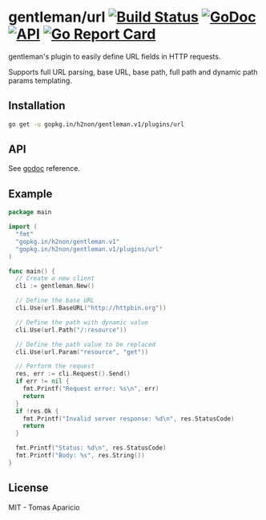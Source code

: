 # gentleman/url [![Build Status](https://travis-ci.org/h2non/gentleman.png)](https://travis-ci.org/h2non/gentleman) [![GoDoc](https://godoc.org/github.com/h2non/gentleman/plugins/url?status.svg)](https://godoc.org/github.com/h2non/gentleman/plugins/url) [![API](https://img.shields.io/badge/api-beta-green.svg?style=flat)](https://godoc.org/github.com/h2non/gentleman/plugins/url) [![Go Report Card](https://goreportcard.com/badge/github.com/h2non/gentleman/plugins/url)](https://goreportcard.com/report/github.com/h2non/gentleman/plugins/url)

gentleman's plugin to easily define URL fields in HTTP requests.

Supports full URL parsing, base URL, base path, full path and dynamic path params templating.

## Installation

```bash
go get -u gopkg.in/h2non/gentleman.v1/plugins/url
```

## API

See [godoc](https://godoc.org/github.com/h2non/gentleman/plugins/url) reference.

## Example

```go
package main

import (
  "fmt"
  "gopkg.in/h2non/gentleman.v1"
  "gopkg.in/h2non/gentleman.v1/plugins/url"
)

func main() {
  // Create a new client
  cli := gentleman.New()

  // Define the base URL
  cli.Use(url.BaseURL("http://httpbin.org"))

  // Define the path with dynamic value
  cli.Use(url.Path("/:resource"))

  // Define the path value to be replaced
  cli.Use(url.Param("resource", "get"))

  // Perform the request
  res, err := cli.Request().Send()
  if err != nil {
    fmt.Printf("Request error: %s\n", err)
    return
  }
  if !res.Ok {
    fmt.Printf("Invalid server response: %d\n", res.StatusCode)
    return
  }

  fmt.Printf("Status: %d\n", res.StatusCode)
  fmt.Printf("Body: %s", res.String())
}
```

## License

MIT - Tomas Aparicio
